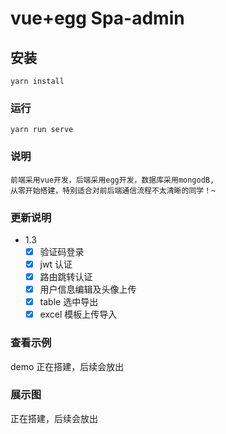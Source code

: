 # vue+egg Spa-admin

## 安装

```
yarn install
```

### 运行

```
yarn run serve
```

### 说明

```
前端采用vue开发，后端采用egg开发，数据库采用mongodB,
从零开始搭建，特别适合对前后端通信流程不太清晰的同学！~

```

### 更新说明

- 1.3
  - [x] 验证码登录
  - [x] jwt 认证
  - [x] 路由跳转认证
  - [x] 用户信息编辑及头像上传
  - [x] table 选中导出
  - [x] excel 模板上传导入

### 查看示例

demo 正在搭建，后续会放出

### 展示图

正在搭建，后续会放出
